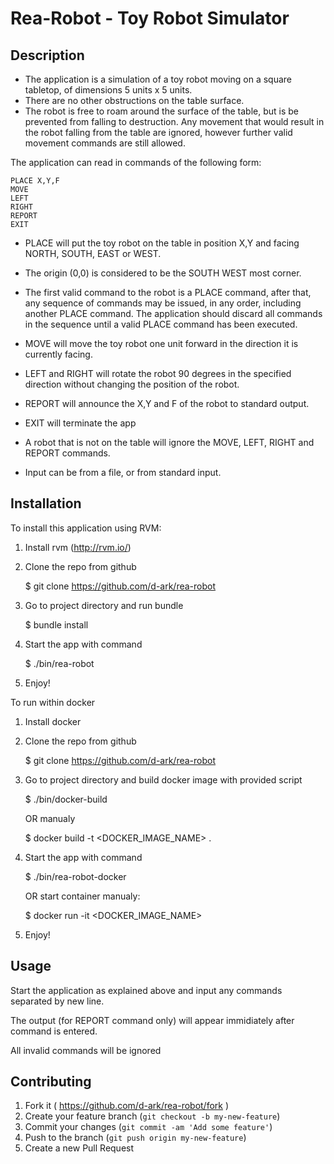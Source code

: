 # Rea-Robot - Toy Robot Simulator

## Description


- The application is a simulation of a toy robot moving on a square tabletop,
  of dimensions 5 units x 5 units.
- There are no other obstructions on the table surface.
- The robot is free to roam around the surface of the table, but is be
  prevented from falling to destruction. Any movement that would result in the
  robot falling from the table are ignored, however further valid
  movement commands are still allowed.

The application can read in commands of the following form:

    PLACE X,Y,F
    MOVE
    LEFT
    RIGHT
    REPORT
    EXIT

- PLACE will put the toy robot on the table in position X,Y and facing NORTH,
  SOUTH, EAST or WEST.
- The origin (0,0) is considered to be the SOUTH WEST most corner.
- The first valid command to the robot is a PLACE command, after that, any
  sequence of commands may be issued, in any order, including another PLACE
  command. The application should discard all commands in the sequence until
  a valid PLACE command has been executed.
- MOVE will move the toy robot one unit forward in the direction it is
  currently facing.
- LEFT and RIGHT will rotate the robot 90 degrees in the specified direction
  without changing the position of the robot.
- REPORT will announce the X,Y and F of the robot to standard output.
- EXIT will terminate the app

- A robot that is not on the table will ignore the MOVE, LEFT, RIGHT
  and REPORT commands.
- Input can be from a file, or from standard input.

## Installation

To install this application using RVM:

1) Install rvm (http://rvm.io/)

2) Clone the repo from github

    $ git clone https://github.com/d-ark/rea-robot

3) Go to project directory and run bundle

    $ bundle install

4) Start the app with command

    $ ./bin/rea-robot

5) Enjoy!

To run within docker

1) Install docker

2) Clone the repo from github

    $ git clone https://github.com/d-ark/rea-robot

3) Go to project directory and build docker image with provided script

    $ ./bin/docker-build

    OR manualy

    $ docker build -t <DOCKER_IMAGE_NAME> .

4) Start the app with command

    $ ./bin/rea-robot-docker

    OR start container manualy:

    $ docker run -it <DOCKER_IMAGE_NAME>

5) Enjoy!

## Usage

Start the application as explained above and input any commands separated by new line.

The output (for REPORT command only) will appear immidiately after command is entered.

All invalid commands will be ignored

## Contributing

1. Fork it ( https://github.com/d-ark/rea-robot/fork )
2. Create your feature branch (`git checkout -b my-new-feature`)
3. Commit your changes (`git commit -am 'Add some feature'`)
4. Push to the branch (`git push origin my-new-feature`)
5. Create a new Pull Request
